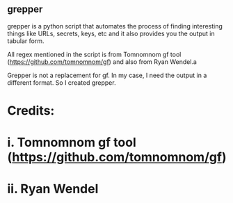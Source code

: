 ## grepper
grepper is a python script that automates the process of finding interesting things like URLs, secrets, keys, etc and it also provides you the output in tabular form.

All regex mentioned in the script is from Tomnomnom gf tool (https://github.com/tomnomnom/gf) and also from Ryan Wendel.a

Grepper is not a replacement for gf. In my case, I need the output in a different format. So I created grepper.

# Credits:
# i. Tomnomnom gf tool (https://github.com/tomnomnom/gf)
# ii. Ryan Wendel

